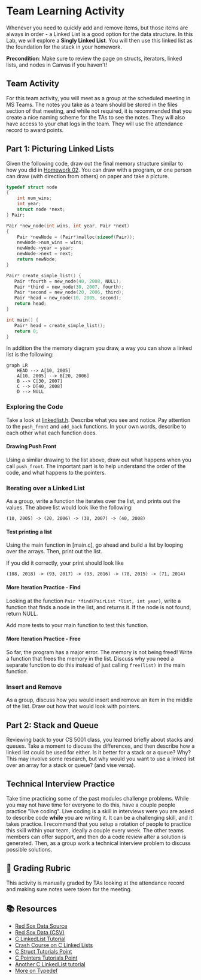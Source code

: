 # Team Learning Activity

Whenever you need to quickly add and remove items, but those items are always in order - a Linked List is a good option for the data structure. In this Lab, we will explore a **Singly Linked List**. You will then use this linked list as the foundation for the stack in your homework. 

**Precondition**: Make sure to review the page on structs, iterators, linked lists, and nodes in Canvas if you haven't!

## Team Activity
For this team activity, you will meet as a group at the scheduled meeting in MS Teams. The notes you take as a team should be stored in the files section of that meeting, and while not required, it is recommended that you create a nice naming scheme for the TAs to see the notes. They will also have access to your chat logs in the team.  They will use the attendance record to award points. 



## Part 1: Picturing Linked Lists

Given the following code, draw out the final memory structure similar to how you did in [Homework 02](https://github.com/CS5008-khoury-lionelle/hw02#linking-to-images).  You can draw with a program, or one person can draw (with direction from others) on paper and take a picture.

```c
typedef struct node
{
    int num_wins;
    int year;
    struct node *next;
} Pair;

Pair *new_node(int wins, int year, Pair *next)
{
    Pair *newNode = (Pair*)malloc(sizeof(Pair));
    newNode->num_wins = wins;
    newNode->year = year;
    newNode->next = next;
    return newNode;
}

Pair* create_simple_list() {
   Pair *fourth = new_node(40, 2008, NULL);
   Pair *third = new_node(30, 2007, fourth);
   Pair *second = new_node(20, 2006, third);
   Pair *head = new_node(10, 2005, second);
   return head;
}

int main() {
   Pair* head = create_simple_list();
   return 0;
}
```

In addition the the memory diagram you draw, a way you can show a linked list is the following:

```mermaid
graph LR
    HEAD --> A[10, 2005]
    A[10, 2005] --> B[20, 2006]
    B --> C[30, 2007]
    C --> D[40, 2008]
    D --> NULL
```


### Exploring the Code

Take a look at [linkedlist.h](linkedlist.h). Describe what you see and notice. Pay attention to the `push_front` and `add_back` functions. In your own words, describe to each other what each function does. 

#### Drawing Push Front
Using a similar drawing to the list above, draw out what happens when you call `push_front`. The important part is to help understand the order of the code, and what happens to the pointers.


### Iterating over a Linked List
As a group, write a function the iterates over the list, and prints out the values. The above list would look like the following:

```text
(10, 2005) -> (20, 2006) -> (30, 2007) -> (40, 2008) 
```

#### Test printing a list
Using the main function in [main.c], go ahead and build a list by looping over the arrays. Then, print out the list.

If you did it correctly, your print should look like
```text
(108, 2018) -> (93, 2017) -> (93, 2016) -> (78, 2015) -> (71, 2014) 
```

#### More Iteration Practice - Find
Looking at the function `Pair *find(PairList *list, int year)`, write a function that finds a node in the list, and returns it. If the node is not found, return NULL.

Add more tests to your main function to test this function.


#### More Iteration Practice - Free

So far, the program has a major error. The memory is not being freed! Write a function that frees the memory in the list. Discuss why you need a separate function to do this instead of just calling `free(list)` in the main function.

### Insert and Remove

As a group, discuss how you would insert and remove an item in the middle of the list. Draw out how that would look with pointers.  


## Part 2: Stack and Queue

Reviewing back to your CS 5001 class, you learned briefly about stacks and queues. Take a moment to discuss the differences, and then describe how a linked list could be used for either. Is it better for a stack or a queue? Why? This may involve some research, but why would you want to use a linked list over an array for a stack or queue? (and vise versa). 


## Technical Interview Practice

Take time practicing some of the past modules challenge problems. While you may not have time for everyone to do this, have a couple people practice "live coding". Live coding is a skill in interviews were you are asked to describe code **while** you are writing it. It can be a challenging skill, and it takes practice. I recommend that you setup a rotation of people to practice this skill within your team, ideally a couple every week. The other teams members can offer support, and then do a code review after a solution is generated. Then, as a group work a technical interview problem to discuss possible solutions.

## 📝 Grading Rubric

This activity is manually graded by TAs looking at the attendance record and making sure notes were taken for the meeting.


## 📚 Resources
* [Red Sox Data Source](http://www.espn.com/mlb/history/teams/_/team/Bos)
* [Red Sox Data (CSV)]( https://www.ccs.neu.edu/home/awjacks/cs3650f18/Labs/2/red_sox_history.csv)
* [C LinkedList Tutorial](https://www.learnc.net/c-data-structures/c-linked-list/)
* [Crash Course on C Linked Lists](https://www.youtube.com/watch?v=SB9si64asSk&index=8&list=PLvv0ScY6vfd8qupx0owF78ZcbvySvbWfx)
* [C Struct Tutorials Point](https://www.tutorialspoint.com/cprogramming/c_structures.htm)
* [C Pointers Tutorials Point](https://www.tutorialspoint.com/cprogramming/c_pointers.htm)
* [Another C LinkedList tutorial](https://www.cprogramming.com/tutorial/c/lesson15.html)
* [More on Typedef](https://en.wikipedia.org/wiki/Typedef)
